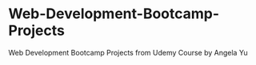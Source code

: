 # Web-Development-Bootcamp-Projects
Web Development Bootcamp Projects from Udemy Course by Angela Yu
